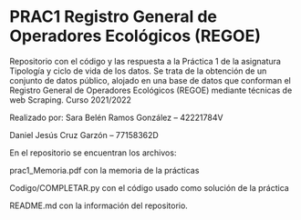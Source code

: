 # PRAC1 Registro General de Operadores Ecológicos (REGOE)
Repositorio con el código y las respuesta a la Práctica 1 de la asignatura Tipología y ciclo de vida de los datos. 
Se trata de la obtención de un conjunto de datos público, alojado en una base de datos que conforman el Registro General de Operadores Ecológicos (REGOE) mediante técnicas de web Scraping. 
Curso 2021/2022

Realizado por: 
Sara Belén Ramos González – 42221784V

Daniel Jesús Cruz Garzón – 77158362D

En el repositorio se encuentran los archivos:

prac1_Memoria.pdf con la memoria de la prácticas

Codigo/COMPLETAR.py con el código usado como solución de la práctica

README.md con la información del repositorio.
